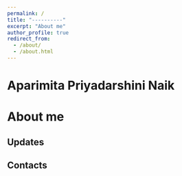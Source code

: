 ```yaml
---
permalink: /
title: "----------"
excerpt: "About me"
author_profile: true
redirect_from: 
  - /about/
  - /about.html
---
```



Aparimita Priyadarshini Naik
======


About me
======


Updates
------

Contacts
------



